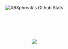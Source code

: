 
<div align="center">

<img align="center" src="https://github-readme-stats.vercel.app/api?username=Emam96&show_icons=true&theme=dark)" alt="ABSphreak's Github Stats">
<div/>

  
   &nbsp;
  
  
   &nbsp;
  
  
  <div align="center" style="margin-top: 2rem">

<img align="center" src="https://github-readme-stats.vercel.app/api/top-langs/?username=Emam96&layout=compact)](https://github.com/anuraghazra/github-readme-stats)">
<div/>
  
  
  
